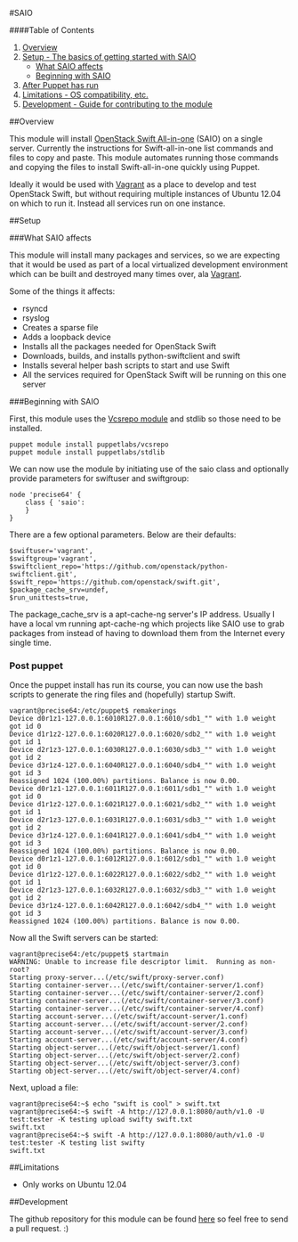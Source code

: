 #SAIO

####Table of Contents

1. [Overview](#overview)
2. [Setup - The basics of getting started with SAIO](#setup)
    * [What SAIO affects](#what-saio-affects)
    * [Beginning with SAIO](#beginning-with-saio)
3. [After Puppet has run](#post-puppet)
4. [Limitations - OS compatibility, etc.](#limitations)
5. [Development - Guide for contributing to the module](#development)

##Overview

This module will install [OpenStack Swift All-in-one](http://docs.openstack.org/developer/swift/development_saio.html) (SAIO) on a single server. Currently the instructions for Swift-all-in-one list commands and files to copy and paste. This module automates running those commands and copying the files to install Swift-all-in-one quickly using Puppet.

Ideally it would be used with [Vagrant](http://vagrantup.com) as a place to develop and test OpenStack Swift, but without requiring multiple instances of Ubuntu 12.04 on which to run it. Instead all services run on one instance.

##Setup

###What SAIO affects

This module will install many packages and services, so we are expecting that it would be used as part of a local virtualized development environment which can be built and destroyed many times over, ala [Vagrant](http://vagrantup.com).

Some of the things it affects:

* rsyncd
* rsyslog
* Creates a sparse file
* Adds a loopback device 
* Installs all the packages needed for OpenStack Swift 
* Downloads, builds, and installs python-swiftclient and swift
* Installs several helper bash scripts to start and use Swift
* All the services required for OpenStack Swift will be running on this one server
 
###Beginning with SAIO	

First, this module uses the [Vcsrepo module](https://forge.puppetlabs.com/puppetlabs/vcsrepo) and stdlib so those need to be installed.

```
puppet module install puppetlabs/vcsrepo
puppet module install puppetlabs/stdlib
```

We can now use the module by initiating use of the saio class and optionally provide parameters for swiftuser and swiftgroup:

```
node 'precise64' {
	class { 'saio':
	}
}
```

There are a few optional parameters. Below are their defaults:

```
$swiftuser='vagrant', 
$swiftgroup='vagrant',
$swiftclient_repo='https://github.com/openstack/python-swiftclient.git',
$swift_repo='https://github.com/openstack/swift.git',
$package_cache_srv=undef,
$run_unittests=true,
```

The package_cache_srv is a apt-cache-ng server's IP address. Usually I have a local vm running apt-cache-ng which  projects like SAIO use to grab packages from instead of having to download them from the Internet every single time.

### Post puppet

Once the puppet install has run its course, you can now use the bash scripts to generate the ring files and (hopefully) startup Swift.

```
vagrant@precise64:/etc/puppet$ remakerings 
Device d0r1z1-127.0.0.1:6010R127.0.0.1:6010/sdb1_"" with 1.0 weight got id 0
Device d1r1z2-127.0.0.1:6020R127.0.0.1:6020/sdb2_"" with 1.0 weight got id 1
Device d2r1z3-127.0.0.1:6030R127.0.0.1:6030/sdb3_"" with 1.0 weight got id 2
Device d3r1z4-127.0.0.1:6040R127.0.0.1:6040/sdb4_"" with 1.0 weight got id 3
Reassigned 1024 (100.00%) partitions. Balance is now 0.00.
Device d0r1z1-127.0.0.1:6011R127.0.0.1:6011/sdb1_"" with 1.0 weight got id 0
Device d1r1z2-127.0.0.1:6021R127.0.0.1:6021/sdb2_"" with 1.0 weight got id 1
Device d2r1z3-127.0.0.1:6031R127.0.0.1:6031/sdb3_"" with 1.0 weight got id 2
Device d3r1z4-127.0.0.1:6041R127.0.0.1:6041/sdb4_"" with 1.0 weight got id 3
Reassigned 1024 (100.00%) partitions. Balance is now 0.00.
Device d0r1z1-127.0.0.1:6012R127.0.0.1:6012/sdb1_"" with 1.0 weight got id 0
Device d1r1z2-127.0.0.1:6022R127.0.0.1:6022/sdb2_"" with 1.0 weight got id 1
Device d2r1z3-127.0.0.1:6032R127.0.0.1:6032/sdb3_"" with 1.0 weight got id 2
Device d3r1z4-127.0.0.1:6042R127.0.0.1:6042/sdb4_"" with 1.0 weight got id 3
Reassigned 1024 (100.00%) partitions. Balance is now 0.00.
```

Now all the Swift servers can be started:

```
vagrant@precise64:/etc/puppet$ startmain 
WARNING: Unable to increase file descriptor limit.  Running as non-root?
Starting proxy-server...(/etc/swift/proxy-server.conf)
Starting container-server...(/etc/swift/container-server/1.conf)
Starting container-server...(/etc/swift/container-server/2.conf)
Starting container-server...(/etc/swift/container-server/3.conf)
Starting container-server...(/etc/swift/container-server/4.conf)
Starting account-server...(/etc/swift/account-server/1.conf)
Starting account-server...(/etc/swift/account-server/2.conf)
Starting account-server...(/etc/swift/account-server/3.conf)
Starting account-server...(/etc/swift/account-server/4.conf)
Starting object-server...(/etc/swift/object-server/1.conf)
Starting object-server...(/etc/swift/object-server/2.conf)
Starting object-server...(/etc/swift/object-server/3.conf)
Starting object-server...(/etc/swift/object-server/4.conf)
```

Next, upload a file:

```
vagrant@precise64:~$ echo "swift is cool" > swift.txt
vagrant@precise64:~$ swift -A http://127.0.0.1:8080/auth/v1.0 -U test:tester -K testing upload swifty swift.txt 
swift.txt
vagrant@precise64:~$ swift -A http://127.0.0.1:8080/auth/v1.0 -U test:tester -K testing list swifty       
swift.txt
```

##Limitations

* Only works on Ubuntu 12.04

##Development

The github repository for this module can be found [here](http://github.com/curtisgithub/puppet-saio) so feel free to send a pull request. :)


